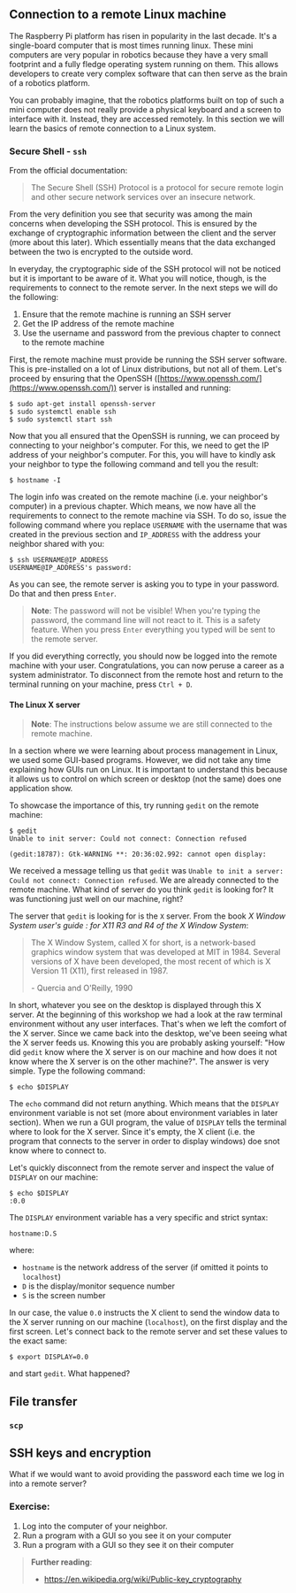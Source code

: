 ## Connection to a remote Linux machine

The Raspberry Pi platform has risen in popularity in the last decade. It's a single-board computer that is most times running linux. These mini computers are very popular in robotics because they have a very small footprint and a fully fledge operating system running on them. This allows developers to create very complex software that can then serve as the brain of a robotics platform.

You can probably imagine, that the robotics platforms built on top of such a mini computer does not really provide a physical keyboard and a screen to interface with it. Instead, they are accessed remotely. In this section we will learn the basics of remote connection to a Linux system.

<!-- Hidden information -->
<!-- The content in this page was inspired by: -->
<!-- https://linuxize.com/post/ssh-command-in-linux/ -->

### Secure Shell - `ssh`

From the official documentation:
> The Secure Shell (SSH) Protocol is a protocol for secure remote login and other secure network services over an insecure network.

From the very definition you see that security was among the main concerns when developing the SSH protocol. This is ensured by the exchange of cryptographic information between the client and the server (more about this later). Which essentially means that the data exchanged between the two is encrypted to the outside word.

In everyday, the cryptographic side of the SSH protocol will not be noticed but it is important to be aware of it. What you will notice, though, is the requirements to connect to the remote server. In the next steps we will do the following:
1. Ensure that the remote machine is running an SSH server
2. Get the IP address of the remote machine
3. Use the username and password from the previous chapter to connect to the remote machine

First, the remote machine must provide be running the SSH server software. This is pre-installed on a lot of Linux distributions, but not all of them. Let's proceed by ensuring that the OpenSSH ([https://www.openssh.com/](https://www.openssh.com/)) server is installed and running:
```
$ sudo apt-get install openssh-server
$ sudo systemctl enable ssh
$ sudo systemctl start ssh
```

Now that you all ensured that the OpenSSH is running, we can proceed by connecting to your neighbor's computer. For this, we need to get the IP address of your neighbor's computer. For this, you will have to kindly ask your neighbor to type the following command and tell you the result:
```
$ hostname -I
```

The login info was created on the remote machine (i.e. your neighbor's computer) in a previous chapter. Which means, we now have all the requirements to connect to the remote machine via SSH. To do so, issue the following command where you replace `USERNAME` with the username that was created in the previous section and `IP_ADDRESS` with the address your neighbor shared with you:
```
$ ssh USERNAME@IP_ADDRESS
USERNAME@IP_ADDRESS's password:
```

As you can see, the remote server is asking you to type in your password. Do that and then press `Enter`.
> **Note**: The password will not be visible! When you're typing the password, the command line will not react to it. This is a safety feature. When you press `Enter` everything you typed will be sent to the remote server.

If you did everything correctly, you should now be logged into the remote machine with your user. Congratulations, you can now peruse a career as a system administrator. To disconnect from the remote host and return to the terminal running on your machine, press `Ctrl + D`.

#### The Linux X server

> **Note**: The instructions below assume we are still connected to the remote machine.

In a section where we were learning about process management in Linux, we used some GUI-based programs. However, we did not take any time explaining how GUIs run on Linux. It is important to understand this because it allows us to control on which screen or desktop (not the same) does one application show.

To showcase the importance of this, try running `gedit` on the remote machine:
```
$ gedit
Unable to init server: Could not connect: Connection refused

(gedit:18787): Gtk-WARNING **: 20:36:02.992: cannot open display:
```

We received a message telling us that `gedit` was `Unable to init a server: Could not connect: Connection refused`. We are already connected to the remote machine. What kind of server do you think `gedit` is looking for? It was functioning just well on our machine, right?

The server that `gedit` is looking for is the `X` server. From the book *X Window System user's guide : for X11 R3 and R4 of the X Window System*:
> The X Window System, called X for short, is a network-based graphics window system that was developed at MIT in 1984. Several versions of X have been developed, the most recent of which is X Version 11 (X11), first released in 1987.
>
> \- Quercia and O'Reilly, 1990

In short, whatever you see on the desktop is displayed through this X server. At the beginning of this workshop we had a look at the raw terminal environment without any user interfaces. That's when we left the comfort of the X server. Since we came back into the desktop, we've been seeing what the X server feeds us. Knowing this you are probably asking yourself: "How did `gedit` know where the X server is on our machine and how does it not know where the X server is on the other machine?". The answer is very simple. Type the following command:

```
$ echo $DISPLAY
```

The `echo` command did not return anything. Which means that the `DISPLAY` environment variable is not set (more about environment variables in later section). When we run a GUI program, the value of `DISPLAY` tells the terminal where to look for the X server. Since it's empty, the X client (i.e. the program that connects to the server in order to display windows) doe snot know where to connect to.

Let's quickly disconnect from the remote server and inspect the value of `DISPLAY` on our machine:
```
$ echo $DISPLAY
:0.0
```

The `DISPLAY` environment variable has a very specific and strict syntax:
```
hostname:D.S
```

where:

- `hostname` is the network address of the server (if omitted it points to `localhost`)
- `D` is the display/monitor sequence number
- `S` is the screen number

In our case, the value `0.0` instructs the X client to send the window data to the X server running on our machine (`localhost`), on the first display and the first screen. Let's connect back to the remote server and set these values to the exact same:

```
$ export DISPLAY=0.0
```

and start `gedit`. What happened?
<!-- Hidden information -->
<!-- The content in this page was inspired by: -->
<!-- https://askubuntu.com/a/432257 -->
## File transfer

### `scp`
<!-- Hidden information -->
<!-- The content in this page was inspired by: -->
<!-- https://linuxize.com/post/how-to-use-scp-command-to-securely-transfer-files/ -->

## SSH keys and encryption
What if we would want to avoid providing the password each time we log in into a remote server?
<!-- Hidden information -->
<!-- The content in this page was inspired by: -->
<!-- https://linuxize.com/post/how-to-set-up-ssh-keys-on-ubuntu-1804/ -->
### Exercise:
1. Log into the computer of your neighbor.
2. Run a program with a GUI so you see it on your computer
3. Run a program with a GUI so they see it on their computer

> **Further reading**:
> * https://en.wikipedia.org/wiki/Public-key_cryptography